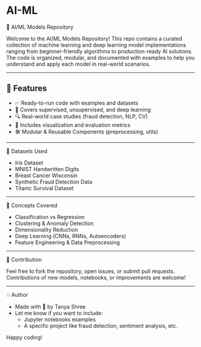 # AI-ML
🤖 AI/ML Models Repository

Welcome to the AI/ML Models Repository! This repo contains a curated collection of machine learning and deep learning model implementations ranging from beginner-friendly algorithms to production-ready AI solutions. The code is organized, modular, and documented with examples to help you understand and apply each model in real-world scenarios.

---
## 🚀 Features

- ✅ Ready-to-run code with examples and datasets
- 🧠 Covers supervised, unsupervised, and deep learning
- 🔍 Real-world case studies (fraud detection, NLP, CV)
- 🔬 Includes visualization and evaluation metrics
- 🛠️ Modular & Reusable Components (preprocessing, utils)

---
🧪 Datasets Used
- Iris Dataset
- MNIST Handwritten Digits
- Breast Cancer Wisconsin
- Synthetic Fraud Detection Data
- Titanic Survival Dataset

---
🧠 Concepts Covered
- Classification vs Regression
- Clustering & Anomaly Detection
- Dimensionality Reduction
- Deep Learning (CNNs, RNNs, Autoencoders)
- Feature Engineering & Data Preprocessing

---
🤝 Contribution


Feel free to fork the repository, open issues, or submit pull requests. Contributions of new models, notebooks, or improvements are welcome!

---
💡 Author
- Made with 💙 by Tanya Shree
- Let me know if you want to include:
  - Jupyter notebooks examples
  - A specific project like fraud detection, sentiment analysis, etc.

Happy coding!
